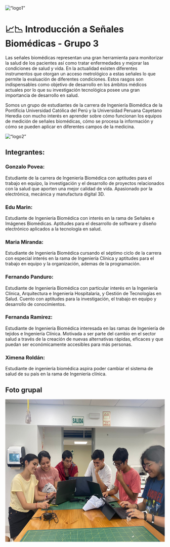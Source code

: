 
<img src="https://www.cayetano.edu.pe/cayetano/images/2018/Logo_Oficial.png" alt= “logo1” height="100">

# 📈📉 Introducción a Señales Biomédicas - Grupo 3

Las señales biomédicas representan una gran herramienta para monitorizar la salud de los pacientes así como tratar enfermedades y mejorar las condiciones de salud y vida. En la actualidad existen diferentes instrumentos que otorgan un acceso metrológico a estas señales lo que permite la evaluación de diferentes condiciones. Estos rasgos son indispensables como objetivo de desarrollo en los ámbitos médicos actuales  por lo que su investigación tecnológica posee una gran importancia de desarrollo en salud. 

Somos un grupo de estudiantes de la carrera de Ingeniería Biomédica de la Pontificia Universidad Católica del Perú y la Universidad Peruana Cayetano Heredia con mucho interés en aprender sobre cómo funcionan los equipos de medición de señales biomédicas, cómo se procesa la información y cómo se pueden aplicar en diferentes campos de la medicina.

<img src="https://cainvas-static.s3.amazonaws.com/media/user_data/cainvas-admin/heart-beat-anomaly.gif" alt= “logo2” height="150" width="700">

## Integrantes:

### Gonzalo Povea:
Estudiante de la carrera de Ingeniería Biomédica con aptitudes para el trabajo en equipo, la investigación y el desarrollo de proyectos relacionados con la salud que aporten una mejor calidad de vida. Apasionado por la electrónica, mecánica y manufactura digital 3D. 

### Edu Marin: 
Estudiante de Ingeniería Biomédica con interés en la rama de Señales e Imágenes Biomédicas. Aptitudes para el desarrollo de software y diseño electrónico aplicados a la tecnología en salud.

### Maria Miranda:
Estudiante de Ingeniería Biomédica cursando el séptimo ciclo de la carrera con especial interés en la rama de Ingeniería Clínica y aptitudes para el trabajo en equipo y la organización, ademas de la programación.

### Fernando Panduro: 
Estudiante de Ingeniería Biomédica con particular interés en la Ingeniería Clínica, Arquitectura e Ingeniería Hospitalaria, y Gestión de Tecnologías en Salud. Cuento con aptitudes para la investigación, el trabajo en equipo y desarrollo de conocimientos. 

### Fernanda Ramirez:
Estudiante de Ingeniería Biomédica interesada en las ramas de Ingeniería de tejidos e Ingeniería Clínica. Motivada a ser parte del cambio en el sector salud a través de la creación de nuevas alternativas rápidas, eficaces y que puedan ser económicamente accesibles para más personas.

### Ximena Roldán:
Estudiante de ingeniería biomédica aspira poder cambiar el sistema de salud de su país en la rama de Ingeniería clínica.

## Foto grupal

<img src="foto_grupal.jpeg" alt= “logo2” height="450">
